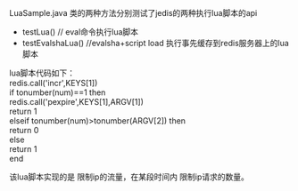 LuaSample.java 类的两种方法分别测试了jedis的两种执行lua脚本的api
- testLua()  // eval命令执行lua脚本
- testEvalshaLua()  //evalsha+script load  执行事先缓存到redis服务器上的lua脚本

lua脚本代码如下：<br/>
  redis.call('incr',KEYS[1])<br/>
  if tonumber(num)==1 then <br/>
    redis.call('pexpire',KEYS[1],ARGV[1])<br/>
    return 1<br/>
  elseif tonumber(num)>tonumber(ARGV[2]) then<br/>
    return 0<br/>
  else<br/>
    return 1<br/>
  end<br/>
  
  该lua脚本实现的是 限制ip的流量，在某段时间内  限制ip请求的数量。
